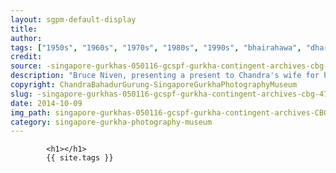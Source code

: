 ```yaml
---
layout: sgpm-default-display
title: 
author: 
tags: ["1950s", "1960s", "1970s", "1980s", "1990s", "bhairahawa", "dharan", "gurkhas", "kathmandu", "nepal", "pokhara", "singapore", "singapore gurkha archive", "singapore gurkha old photographs", "singapore gurkha photography museum", "singapore gurkhas"]
credit: 
source: -singapore-gurkhas-050116-gcspf-gurkha-contingent-archives-cbg-47
description: "Bruce Niven, presenting a present to Chandra's wife for his retirement. Dat: 1988"
copyright: ChandraBahadurGurung-SingaporeGurkhaPhotographyMuseum
slug: -singapore-gurkhas-050116-gcspf-gurkha-contingent-archives-cbg-47
date: 2014-10-09
img_path: singapore-gurkhas-050116-gcspf-gurkha-contingent-archives-CBG-47.jpg
category: singapore-gurkha-photography-museum
---
```

	 		

	 		<h1></h1>
	 		{{ site.tags }}
	 		
